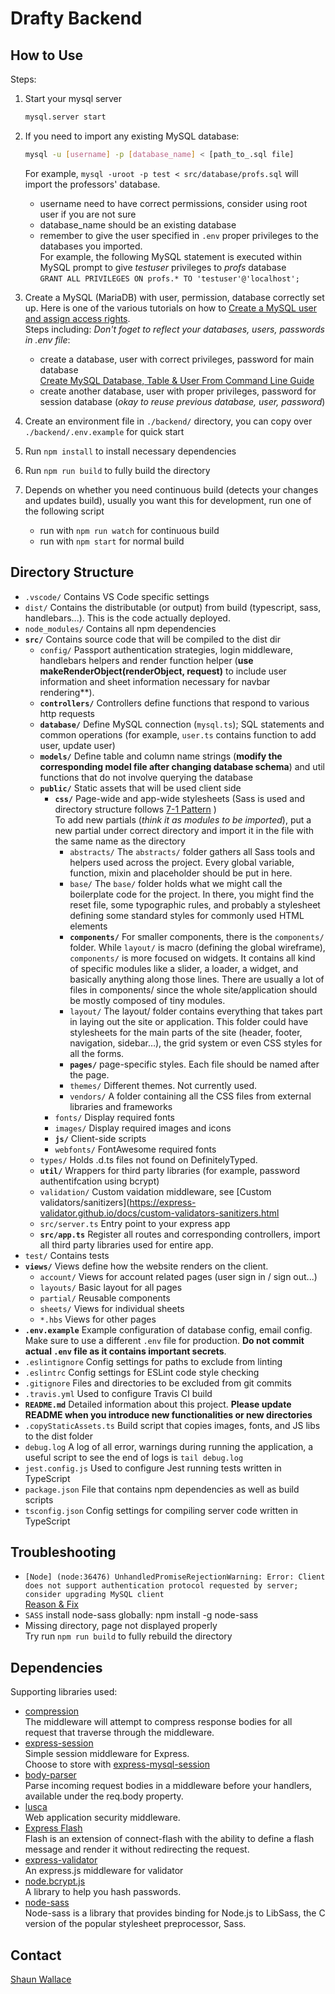 # Drafty Backend

## How to Use

Steps:

1. Start your mysql server
   ```bash
   mysql.server start
   ```
1. If you need to import any existing MySQL database:
   ```bash
   mysql -u [username] -p [database_name] < [path_to_.sql file]
   ```
   For example, `mysql -uroot -p test < src/database/profs.sql` will import the professors' database.

   - username need to have correct permissions, consider using root user if you are not sure
   - database_name should be an existing database
   - remember to give the user specified in `.env` proper privileges to the databases you imported.<br/>
     For example, the following MySQL statement is executed within MySQL prompt to give *testuser* privileges to *profs* database<br/>
     `GRANT ALL PRIVILEGES ON profs.* TO 'testuser'@'localhost';`
1. Create a MySQL (MariaDB) with user, permission, database correctly set up. Here is one of the various tutorials on how to [Create a MySQL user and assign access rights](https://gridscale.io/en/community/tutorials/create-a-mysql-user/).<br/>
   Steps including: *Don't foget to reflect your databases, users, passwords in .env file*:
   - create a database, user with correct privileges, password for main database<br/>
     [Create MySQL Database, Table & User From Command Line Guide](https://www.a2hosting.com/kb/developer-corner/mysql/managing-mysql-databases-and-users-from-the-command-line)
   - create another database, user with proper privileges, password for session database (*okay to reuse previous database, user, password*)<br/>
1. Create an environment file in `./backend/` directory, you can copy over `./backend/.env.example` for quick start
1. Run `npm install` to install necessary dependencies
1. Run `npm run build` to fully build the directory
1. Depends on whether you need continuous build (detects your changes and updates build), usually you want this for development, run one of the following script
    - run with `npm run watch` for continuous build
    - run with `npm start` for normal build


## Directory Structure

+ `.vscode/` Contains VS Code specific settings
+ `dist/` Contains the distributable (or output) from build (typescript, sass, handlebars...). This is the code actually deployed.
+ `node_modules/` Contains all npm dependencies
+ **`src/`** Contains source code that will be compiled to the dist dir
    + `config/` Passport authentication strategies, login middleware, handlebars helpers and render function helper (**use makeRenderObject(renderObject, request)** to include user information and sheet information necessary for navbar rendering**).
    + **`controllers/`** Controllers define functions that respond to various http requests
    + **`database/`** Define MySQL connection (`mysql.ts`); SQL statements and common operations (for example, `user.ts` contains function to add user, update user)
    + **`models/`** Define table and column name strings (**modify the corresponding model file after changing database schema**) and util functions that do not involve querying the database
    + **`public/`** Static assets that will be used client side
        + **`css/`** Page-wide and app-wide stylesheets (Sass is used and directory structure follows [7-1 Pattern](https://sass-guidelin.es/#the-7-1-pattern) )<br/>
          To add new partials (*think it as modules to be imported*), put a new partial under correct directory and import it in the file with the same name as the directory
            + `abstracts/` The `abstracts/` folder gathers all Sass tools and helpers used across the project. Every global variable, function, mixin and placeholder should be put in here.
            + `base/` The `base/` folder holds what we might call the boilerplate code for the project. In there, you might find the reset file, some typographic rules, and probably a stylesheet defining some standard styles for commonly used HTML elements
            + **`components/`** For smaller components, there is the `components/` folder. While `layout/` is macro (defining the global wireframe), `components/` is more focused on widgets. It contains all kind of specific modules like a slider, a loader, a widget, and basically anything along those lines. There are usually a lot of files in components/ since the whole site/application should be mostly composed of tiny modules.
            + `layout/` The layout/ folder contains everything that takes part in laying out the site or application. This folder could have stylesheets for the main parts of the site (header, footer, navigation, sidebar…), the grid system or even CSS styles for all the forms.
            + **`pages/`** page-specific styles. Each file should be named after the page.
            + `themes/` Different themes. Not currently used.
            + `vendors/` A folder containing all the CSS files from external libraries and frameworks
        + `fonts/` Display required fonts
        + `images/` Display required images and icons
        + **`js/`** Client-side scripts
        + `webfonts/` FontAwesome required fonts
    + `types/` Holds .d.ts files not found on DefinitelyTyped.
    + **`util/`** Wrappers for third party libraries (for example, password authentifcation using bcrypt)
    + `validation/` Custom vaidation middleware, see [Custom validators/sanitizers](https://express-validator.github.io/docs/custom-validators-sanitizers.html
    + `src/server.ts` Entry point to your express app
    + **`src/app.ts`** Register all routes and corresponding controllers, import all third party libraries used for entire app.
+ `test/` Contains tests
+ **`views/`** Views define how the website renders on the client.
    + `account/` Views for account related pages (user sign in / sign out...)
    + `layouts/` Basic layout for all pages
    + `partial/` Reusable components
    + `sheets/` Views for individual sheets
    + `*.hbs` Views for other pages
+ **`.env.example`** Example configuration of database config, email config. Make sure to use a different `.env` file for production. **Do not commit actual `.env` file as it contains important secrets**.
+ `.eslintignore` Config settings for paths to exclude from linting
+ `.eslintrc` Config settings for ESLint code style checking
+ `.gitignore` Files and directories to be excluded from git commits
+ `.travis.yml` Used to configure Travis CI build
+ **`README.md`** Detailed information about this project. **Please update README when you introduce new functionalities or new directories**
+ `.copyStaticAssets.ts` Build script that copies images, fonts, and JS libs to the dist folder
+ `debug.log` A log of all error, warnings during running the application, a useful script to see the end of logs is `tail debug.log`
+ `jest.config.js` Used to configure Jest running tests written in TypeScript
+ `package.json` File that contains npm dependencies as well as build scripts
+ `tsconfig.json` Config settings for compiling server code written in TypeScript



## Troubleshooting

-  `[Node] (node:36476) UnhandledPromiseRejectionWarning: Error: Client does not support authentication protocol requested by server; consider upgrading MySQL client`<br/>
   [Reason & Fix](https://stackoverflow.com/questions/50093144/mysql-8-0-client-does-not-support-authentication-protocol-requested-by-server)
- `SASS` install node-sass globally: npm install -g node-sass
- Missing directory, page not displayed properly<br/>
  Try run `npm run build` to fully rebuild the directory

## Dependencies

Supporting libraries used:

- [compression](https://github.com/expressjs/compression)<br/>
  The middleware will attempt to compress response bodies for all request that traverse through the middleware.
- [express-session](https://github.com/expressjs/session)<br/>
  Simple session middleware for Express.<br/> Choose to store with [express-mysql-session](https://github.com/chill117/express-mysql-session)
- [body-parser](https://github.com/expressjs/body-parser)<br/>
  Parse incoming request bodies in a middleware before your handlers, available under the req.body property.
- [lusca](https://github.com/krakenjs/lusca)<br/>
  Web application security middleware.
- [Express Flash](https://github.com/RGBboy/express-flash)<br/>
  Flash is an extension of connect-flash with the ability to define a flash message and render it without redirecting the request.
- [express-validator](https://github.com/express-validator/express-validator)<br/>
  An express.js middleware for validator
- [node.bcrypt.js](https://github.com/kelektiv/node.bcrypt.js)<br/>
  A library to help you hash passwords.
- [node-sass](https://github.com/sass/node-sass)<br/>
  Node-sass is a library that provides binding for Node.js to LibSass, the C version of the popular stylesheet preprocessor, Sass.

## Contact
[Shaun Wallace](mailto:shaun_wallace@brown.edu)
